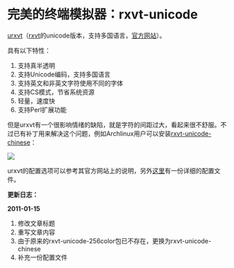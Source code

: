 # 完美的终端模拟器：rxvt-unicode

<p><a href="http://en.wikipedia.org/wiki/Rxvt-unicode">urxvt</a>（<a href="http://www.rxvt.org/">rxvt</a>的unicode版本，支持多国语言，<a href="http://software.schmorp.de/pkg/rxvt-unicode.html">官方网站</a>）。</p>

<p>具有以下特性：</p>
<ol>
	<li>支持真半透明</li>
	<li>支持Unicode编码，支持多国语言</li>
	<li>支持英文和非英文字符使用不同的字体</li>
	<li>支持CS模式，节省系统资源</li>
	<li>轻量，速度快</li>
	<li>支持Perl扩展功能</li>
</ol>

<p>但是urxvt有一个很影响情绪的缺陷，就是字符的间距过大，看起来很不舒服。不过已有补丁用来解决这个问题，例如Archlinux用户可以安装<a href="http://aur.archlinux.org/packages.php?ID=32488">rxvt-unicode-chinese</a>：</p>

<p><a href="http://picasaweb.google.com/lh/photo/6B48rqC08p3C7paP_Y651w?feat=embedwebsite"><img src="http://lh5.ggpht.com/_ceUJ_lBTHzc/SY71tgK4J0I/AAAAAAAAAw4/3Vf4HbPZfS4/s400/rxvt-unicode-256color.png" /></a></p>

urxvt的配置选项可以参考其官方网站上的说明，另外<a href="http://pastebin.com/WzT6pTKA">这里</a>有一份详细的配置文件。

<strong>更新日志：</strong>

<strong>2011-01-15</strong>
<ol>
	<li>修改文章标题</li>
	<li>重写文章内容</li>
	<li>由于原来的rxvt-unicode-256color包已不存在，更换为rxvt-unicode-chinese</li>
	<li>补充一份配置文件</li>
</ol>



